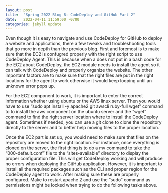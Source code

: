 ```yaml
---
layout: post
title:  "Spring 2022 Blog 8: CodeDeploy and GitHub Part 2"
date:   2022-04-11 11:59:00 -0700
categories: jekyll update
---
```

Even though it is easy to navigate and use CodeDeploy for GitHub to deploy a website and applications, there a few tweaks and troubleshooting tools that go more in depth than the previous blog. First and foremost is to make sure that the EC2 is confugred properly with the right script to use CodeDeploy Agent. This is because when a does not put in a bash code for the EC2 about CodeDeploy, the EC2 module needs to install the agent so it can talk with CodeDeploy and properly organize the website. The other important factors are to make sure that the right files are put in the right locations for the agent to work otherwise it would keep looping until an unknown error pops up.

For the EC2 component to work, it is important to enter the correct information whether using ubuntu or the AWS linux server. Then you would have to use “sudo apt install -y apache2 git awscli ruby-full wget” command to to install the aws component on the ubuntu server and the “wget” command to find the right server location where to install the CodeDeploy agent. Sometimes if needed, you can use a git clone to clone the repository directly to the server and to better help moving files to the proper location.

Once the EC2 part is set up, you would need to make sure that files on the repository are moved to the right location. For instance, once everything is cloned on the server, the first thing is to do a mv command to take the “000-default.conf” file to the “sites-available” directory to display the proper configuration file. This will get CodeDeploy working and will produce no errors when deploying the GitHub application. However, it is important to install all the required packages such as the CLI and proper region for the CodeDeploy agent to work. After making sure these are properly configured. Make to restart apache 2 and use the “sudo” command as permissions might be locked when trying to do the following tasks above.


